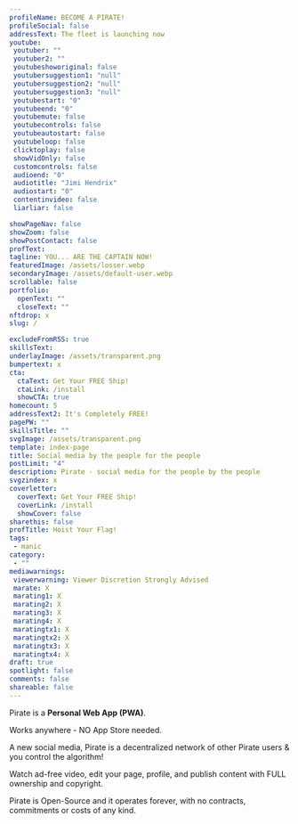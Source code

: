 ```yaml
---
profileName: BECOME A PIRATE!
profileSocial: false
addressText: The fleet is launching now
youtube: 
 youtuber: ""
 youtuber2: ""
 youtubeshoworiginal: false
 youtubersuggestion1: "null"
 youtubersuggestion2: "null"
 youtubersuggestion3: "null"
 youtubestart: "0"
 youtubeend: "0"
 youtubemute: false
 youtubecontrols: false
 youtubeautostart: false
 youtubeloop: false
 clicktoplay: false
 showVidOnly: false
 customcontrols: false
 audioend: "0"
 audiotitle: "Jimi Hendrix"
 audiostart: "0"
 contentinvideo: false
 liarliar: false

showPageNav: false
showZoom: false
showPostContact: false
profText: 
tagline: YOU... ARE THE CAPTAIN NOW!
featuredImage: /assets/losser.webp
secondaryImage: /assets/default-user.webp
scrollable: false
portfolio:
  openText: ""
  closeText: ""
nftdrop: x
slug: /

excludeFromRSS: true
skillsText: 
underlayImage: /assets/transparent.png
bumpertext: x
cta:
  ctaText: Get Your FREE Ship!
  ctaLink: /install
  showCTA: true
homecount: 5
addressText2: It's Completely FREE!
pagePW: ""
skillsTitle: ""
svgImage: /assets/transparent.png
template: index-page
title: Social media by the people for the people
postLimit: "4"
description: Pirate - social media for the people by the people
svgzindex: x
coverletter:
  coverText: Get Your FREE Ship!
  coverLink: /install
  showCover: false
sharethis: false
profTitle: Hoist Your Flag!
tags: 
 - manic
category:
 - ""
mediawarnings:
 viewerwarning: Viewer Discretion Strongly Advised
 marate: X
 marating1: X
 marating2: X
 marating3: X
 marating4: X
 maratingtx1: X
 maratingtx2: X
 maratingtx3: X
 maratingtx4: X
draft: true
spotlight: false
comments: false
shareable: false
---
```

Pirate is a <strong>Personal Web App (PWA)</strong>. 

Works anywhere - NO App Store needed.

A new social media, Pirate is a decentralized network of other Pirate users &amp; you control the algorithm!

Watch ad-free video, edit your page, profile, and publish content with FULL ownership and copyright.

Pirate is Open-Source and it operates forever, with no contracts, commitments or costs of any kind.